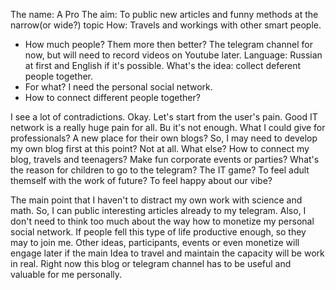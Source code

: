 The name: A Pro
The aim: To public new articles and funny methods at the narrow(or wide?) topic
How: Travels and workings with other smart people. 
- How much people? Them more then better? 
The telegram channel for now, but will need to record videos on Youtube later. 
Language: Russian at first and English if it's possible. 
What's the idea: collect deferent people together. 
- For what? I need the personal social network. 
- How to connect different people together? 



I see a lot of contradictions. 
Okay. Let's start from the user's pain. Good IT network is a really huge pain for all. Bu it's not enough. What I could give for professionals? A new place for their own blogs? So, I may need to develop my own blog first at this point?  Not at all.
What else? How to connect my blog, travels and teenagers? Make fun corporate events or parties? What's the reason for children to go to the telegram? The IT game? To feel adult themself with the work of future? To feel happy about our vibe? 

The main point that I haven't to distract my own work with science and math. So, I can public interesting articles already to my telegram. 
Also, I don't need to think too much about the way how to monetize my personal social network. If people fell this type of life productive enough, so they may to join me. Other ideas, participants, events or even monetize will engage later if the main Idea to travel and maintain the capacity will be work in real. Right now this blog or telegram channel has to be useful and valuable for me personally.  
